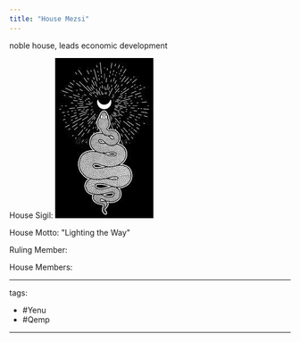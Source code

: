 ```yaml
---
title: "House Mezsi"
---
```


noble house, leads economic development

House Sigil:
![House Sigil Mezsi](Attatchments/House%20Sigil%20Mezsi.jpg)

House Motto: "Lighting the Way"

Ruling Member:

House Members:


---
tags:
 - #Yenu 
 - #Qemp
---